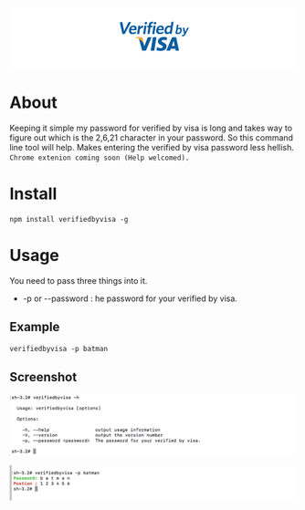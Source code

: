 ![alt text](https://github.com/RobertJGabriel/Verified-by-Visa/blob/master/assets/img/banner.png "Fixing Verified by Visa")

# About
Keeping it simple my password for verified by visa is long and takes way to figure out which is the 2,6,21 character in your password. So this command line tool will help. Makes entering the verified by visa password less hellish.
```Chrome extenion coming soon (Help welcomed).```

# Install
```shell
npm install verifiedbyvisa -g
```

# Usage
You need to pass three things into it.
- -p or --password :  he password for your verified by visa.




## Example

```shell
verifiedbyvisa -p batman
```


## Screenshot
![alt text](https://github.com/RobertJGabriel/Verified-by-Visa/blob/master/assets/img/help.png "help")

![alt text](https://github.com/RobertJGabriel/Verified-by-Visa/blob/master/assets/img/after.png "it working")
